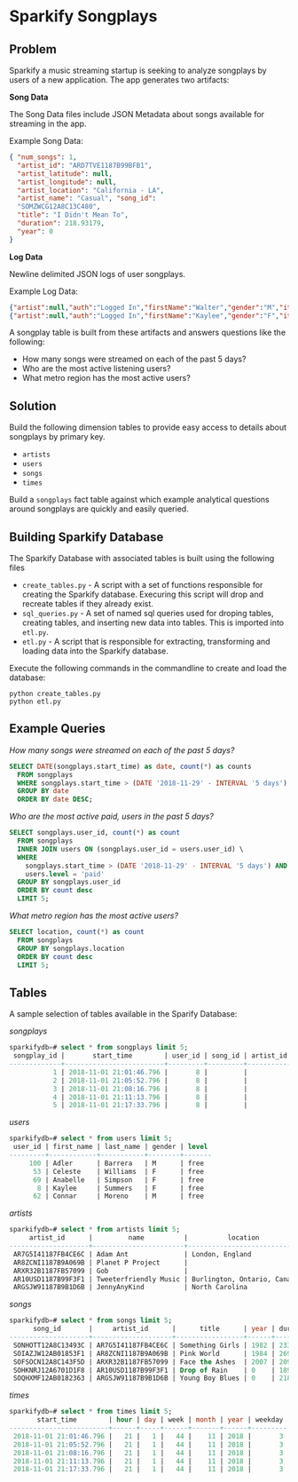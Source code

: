 # Sparkify Songplays

## Problem

Sparkify a music streaming startup is seeking to analyze songplays by users of a
new application. The app generates two artifacts:

**Song Data**

The Song Data files include JSON Metadata about songs available for streaming in the app.

Example Song Data:

```json
{ "num_songs": 1,
  "artist_id": "ARD7TVE1187B99BFB1",
  "artist_latitude": null,
  "artist_longitude": null,
  "artist_location": "California - LA",
  "artist_name": "Casual", "song_id":
  "SOMZWCG12A8C13C480",
  "title": "I Didn't Mean To",
  "duration": 218.93179,
  "year": 0
}
```

**Log Data**

Newline delimited JSON logs of user songplays.

Example Log Data:

```json
{"artist":null,"auth":"Logged In","firstName":"Walter","gender":"M","itemInSession":0,"lastName":"Frye","length":null,"level":"free","location":"San Francisco-Oakland-Hayward, CA","method":"GET","page":"Home","registration":1540919166796.0,"sessionId":38,"song":null,"status":200,"ts":1541105830796,"userAgent":"\"Mozilla\/5.0 (Macintosh; Intel Mac OS X 10_9_4) AppleWebKit\/537.36 (KHTML, like Gecko) Chrome\/36.0.1985.143 Safari\/537.36\"","userId":"39"}
{"artist":null,"auth":"Logged In","firstName":"Kaylee","gender":"F","itemInSession":0,"lastName":"Summers","length":null,"level":"free","location":"Phoenix-Mesa-Scottsdale, AZ","method":"GET","page":"Home","registration":1540344794796.0,"sessionId":139,"song":null,"status":200,"ts":1541106106796,"userAgent":"\"Mozilla\/5.0 (Windows NT 6.1; WOW64) AppleWebKit\/537.36 (KHTML, like Gecko) Chrome\/35.0.1916.153 Safari\/537.36\"","userId":"8"}
```

A songplay table is built from these artifacts and answers questions like the
following:

* How many songs were streamed on each of the past 5 days?
* Who are the most active listening users?
* What metro region has the most active users?

## Solution

Build the following dimension tables to provide easy access to details about songplays by primary key.

* `artists`
* `users`
* `songs`
* `times`

Build a `songplays` fact table against which example analytical questions around
songplays are quickly and easily queried.

## Building Sparkify Database

The Sparkify Database with associated tables is built using the following files

* `create_tables.py` - A script with a set of functions responsible for creating the Sparkify database. Execuring this script will drop and recreate tables if they already exist.
* `sql_queries.py` - A set of named sql queries used for droping tables, creating tables, and inserting new data into tables. This is imported into `etl.py`.
* `etl.py` - A script that is responsible for extracting, transforming and loading data into the Sparkify database.

Execute the following commands in the commandline to create and load the database:

```
python create_tables.py
python etl.py
```

## Example Queries

*How many songs were streamed on each of the past 5 days?*

```sql
SELECT DATE(songplays.start_time) as date, count(*) as counts
  FROM songplays
  WHERE songplays.start_time > (DATE '2018-11-29' - INTERVAL '5 days')
  GROUP BY date
  ORDER BY date DESC;
```

*Who are the most active paid, users in the past 5 days?*

```sql
SELECT songplays.user_id, count(*) as count
  FROM songplays
  INNER JOIN users ON (songplays.user_id = users.user_id) \
  WHERE
    songplays.start_time > (DATE '2018-11-29' - INTERVAL '5 days') AND
    users.level = 'paid'
  GROUP BY songplays.user_id
  ORDER BY count desc
  LIMIT 5;
```

*What metro region has the most active users?*

```sql
SELECT location, count(*) as count
  FROM songplays
  GROUP BY songplays.location
  ORDER BY count desc
  LIMIT 5;
```

## Tables

A sample selection of tables available in the Sparify Database:

*songplays*

```sql
sparkifydb=# select * from songplays limit 5;
 songplay_id |       start_time        | user_id | song_id | artist_id | session_id |          location           |                                                   user_agent
-------------+-------------------------+---------+---------+-----------+------------+-----------------------------+-----------------------------------------------------------------------------------------------------------------
           1 | 2018-11-01 21:01:46.796 |       8 |         |           |        139 | Phoenix-Mesa-Scottsdale, AZ | "Mozilla/5.0 (Windows NT 6.1; WOW64) AppleWebKit/537.36 (KHTML, like Gecko) Chrome/35.0.1916.153 Safari/537.36"
           2 | 2018-11-01 21:05:52.796 |       8 |         |           |        139 | Phoenix-Mesa-Scottsdale, AZ | "Mozilla/5.0 (Windows NT 6.1; WOW64) AppleWebKit/537.36 (KHTML, like Gecko) Chrome/35.0.1916.153 Safari/537.36"
           3 | 2018-11-01 21:08:16.796 |       8 |         |           |        139 | Phoenix-Mesa-Scottsdale, AZ | "Mozilla/5.0 (Windows NT 6.1; WOW64) AppleWebKit/537.36 (KHTML, like Gecko) Chrome/35.0.1916.153 Safari/537.36"
           4 | 2018-11-01 21:11:13.796 |       8 |         |           |        139 | Phoenix-Mesa-Scottsdale, AZ | "Mozilla/5.0 (Windows NT 6.1; WOW64) AppleWebKit/537.36 (KHTML, like Gecko) Chrome/35.0.1916.153 Safari/537.36"
           5 | 2018-11-01 21:17:33.796 |       8 |         |           |        139 | Phoenix-Mesa-Scottsdale, AZ | "Mozilla/5.0 (Windows NT 6.1; WOW64) AppleWebKit/537.36 (KHTML, like Gecko) Chrome/35.0.1916.153 Safari/537.36"
```

*users*

```sql
sparkifydb=# select * from users limit 5;
 user_id | first_name | last_name | gender | level
---------+------------+-----------+--------+-------
     100 | Adler      | Barrera   | M      | free
      53 | Celeste    | Williams  | F      | free
      69 | Anabelle   | Simpson   | F      | free
       8 | Kaylee     | Summers   | F      | free
      62 | Connar     | Moreno    | M      | free
```

*artists*

```sql
sparkifydb=# select * from artists limit 5;
     artist_id      |         name          |          location           | latitude | longitude
--------------------+-----------------------+-----------------------------+----------+-----------
 AR7G5I41187FB4CE6C | Adam Ant              | London, England             |          |
 AR8ZCNI1187B9A069B | Planet P Project      |                             |          |
 ARXR32B1187FB57099 | Gob                   |                             |          |
 AR10USD1187B99F3F1 | Tweeterfriendly Music | Burlington, Ontario, Canada |          |
 ARGSJW91187B9B1D6B | JennyAnyKind          | North Carolina              | 35.21962 | -80.01955
```

*songs*

```sql
sparkifydb=# select * from songs limit 5;
      song_id       |     artist_id      |      title      | year | duration
--------------------+--------------------+-----------------+------+-----------
 SONHOTT12A8C13493C | AR7G5I41187FB4CE6C | Something Girls | 1982 | 233.40363
 SOIAZJW12AB01853F1 | AR8ZCNI1187B9A069B | Pink World      | 1984 | 269.81832
 SOFSOCN12A8C143F5D | ARXR32B1187FB57099 | Face the Ashes  | 2007 | 209.60608
 SOHKNRJ12A6701D1F8 | AR10USD1187B99F3F1 | Drop of Rain    | 0    | 189.57016
 SOQHXMF12AB0182363 | ARGSJW91187B9B1D6B | Young Boy Blues | 0    | 218.77506
```

*times*

```sql
sparkifydb=# select * from times limit 5;
       start_time        | hour | day | week | month | year | weekday
-------------------------+------+-----+------+-------+------+---------
 2018-11-01 21:01:46.796 |   21 |   1 |   44 |    11 | 2018 |       3
 2018-11-01 21:05:52.796 |   21 |   1 |   44 |    11 | 2018 |       3
 2018-11-01 21:08:16.796 |   21 |   1 |   44 |    11 | 2018 |       3
 2018-11-01 21:11:13.796 |   21 |   1 |   44 |    11 | 2018 |       3
 2018-11-01 21:17:33.796 |   21 |   1 |   44 |    11 | 2018 |       3
```

